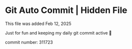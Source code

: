 # Git Auto Commit | Hidden File

This file was added Feb 12, 2025

Just for fun and keeping my daily git commit active 🤪

commit number: 311723
